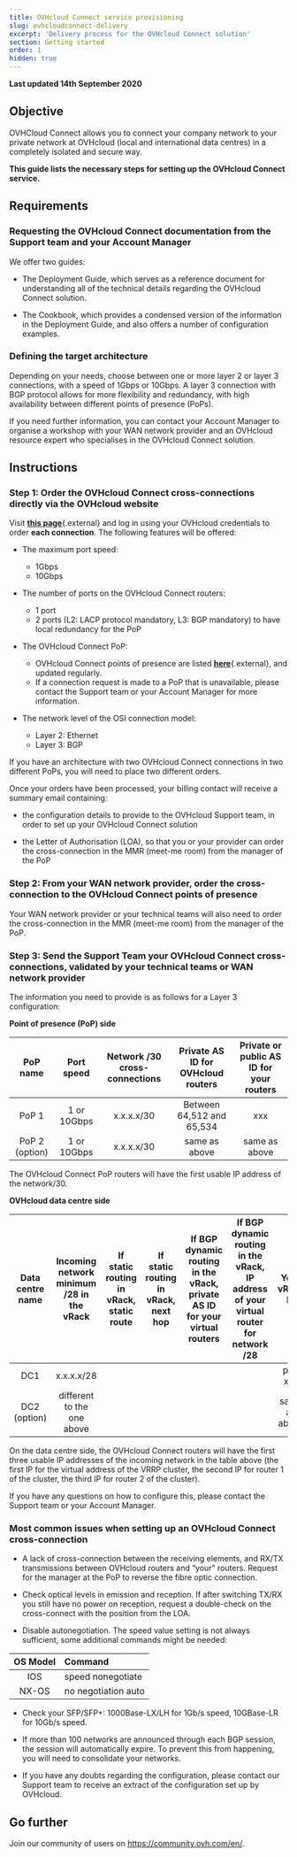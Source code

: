 ```yaml
---
title: OVHcloud Connect service provisioning
slug: ovhcloudconnect-delivery
excerpt: 'Delivery process for the OVHcloud Connect solution'
section: Getting started
order: 1
hidden: true
---
```


**Last updated 14th September 2020**

## Objective

OVHCloud Connect allows you to connect your company network to your private network at OVHcloud (local and international data centres) in a completely isolated and secure way.

**This guide lists the necessary steps for setting up the OVHcloud Connect service.**

## Requirements

### Requesting the OVHcloud Connect documentation from the Support team and your Account Manager

We offer two guides:

- The Deployment Guide, which serves as a reference document for understanding all of the technical details regarding the OVHcloud Connect solution.

- The Cookbook, which provides a condensed version of the information in the Deployment Guide, and also offers a number of configuration examples.

### Defining the target architecture

Depending on your needs, choose between one or more layer 2 or layer 3 connections, with a speed of 1Gbps or 10Gbps. A layer 3 connection with BGP protocol allows for more flexibility and redundancy, with high availability between different points of presence (PoPs).

If you need further information, you can contact your Account Manager to organise a workshop with your WAN network provider and an OVHcloud resource expert who specialises in the OVHcloud Connect solution.

## Instructions

### Step 1: Order the OVHcloud Connect cross-connections directly via the OVHcloud website

Visit [**this page**](https://www.ovh.com/ca/en/solutions/ovhcloud-connect/){.external} and log in using your OVHcloud credentials to order **each connection**. The following features will be offered:

- The maximum port speed:
    + 1Gbps
    + 10Gbps

- The number of ports on the OVHcloud Connect routers:
    + 1 port 
    + 2 ports (L2: LACP protocol mandatory, L3: BGP mandatory) to have local redundancy for the PoP

- The OVHcloud Connect PoP:
    + OVHcloud Connect points of presence are listed [**here**](https://www.ovh.com/ca/en/solutions/ovhcloud-connect/){.external}, and updated regularly.
    + If a connection request is made to a PoP that is unavailable, please contact the Support team or your Account Manager for more information.

- The network level of the OSI connection model: 

    + Layer 2: Ethernet 
    + Layer 3: BGP

If you have an architecture with two OVHcloud Connect connections in two different PoPs, you will need to place two different orders.

Once your orders have been processed, your billing contact will receive a summary email containing:

- the configuration details to provide to the OVHcloud Support team, in order to set up your OVHcloud Connect solution 

- the Letter of Authorisation (LOA), so that you or your provider can order the cross-connection in the MMR (meet-me room) from the manager of the PoP

### Step 2: From your WAN network provider, order the cross-connection to the OVHcloud Connect points of presence

Your WAN network provider or your technical teams will also need to order the cross-connection in the MMR (meet-me room) from the manager of the PoP.

### Step 3: Send the Support Team your OVHcloud Connect cross-connections, validated by your technical teams or WAN network provider

The information you need to provide is as follows for a Layer 3 configuration:

**Point of presence (PoP) side**

| PoP name    | Port speed | Network /30 cross-connections | Private AS ID for OVHcloud routers | Private or public AS ID for your routers |
|:-------:|:------:|:-----:|:---:|:---:|
| PoP 1   | 1 or 10Gbps | x.x.x.x/30 | Between 64,512 and 65,534 | xxx |
| PoP 2 (option) |1 or 10Gbps |x.x.x.x/30 | same as above|  same as above |  

The OVHcloud Connect PoP routers will have the first usable IP address of the network/30.

**OVHcloud data centre side**

| Data centre name | Incoming network minimum /28 in the vRack | If static routing in vRack, static route | If static routing in vRack, next hop | If BGP dynamic routing in the vRack, private AS ID for your virtual routers | If BGP dynamic routing in the vRack, IP address of your virtual router for network /28| Your vRack ID |
|:-------:|:------:|:-----:|:---:|:---:|:---:|:---:|
| DC1 | x.x.x.x/28 |  |  | | |pn-xxx |
| DC2 (option) | different to the one above |  |  | | | same as above |

On the data centre side, the OVHcloud Connect routers will have the first three usable IP addresses of the incoming network in the table above (the first IP for the virtual address of the VRRP cluster, the second IP for router 1 of the cluster, the third IP for router 2 of the cluster). 

If you have any questions on how to configure this, please contact the Support team or your Account Manager.

### Most common issues when setting up an OVHcloud Connect cross-connection

- A lack of cross-connection between the receiving elements, and RX/TX transmissions between OVHcloud routers and “your” routers. Request for the manager at the PoP to reverse the fibre optic connection.

- Check optical levels in emission and reception. If after switching TX/RX you still have no power on reception, request a double-check on the cross-connect with the position from the LOA.

- Disable autonegotiation. The speed value setting is not always sufficient, some additional commands might be needed:

| OS Model | Command |
|:--------:|:-----------------|
| IOS | speed nonegotiate |
| NX-OS | no negotiation auto |

- Check your SFP/SFP+: 1000Base-LX/LH for 1Gb/s speed, 10GBase-LR for 10Gb/s speed.

- If more than 100 networks are announced through each BGP session, the session will automatically expire. To prevent this from happening, you will need to consolidate your networks.

- If you have any doubts regarding the configuration, please contact our Support team to receive an extract of the configuration set up by OVHcloud.

## Go further

Join our community of users on <https://community.ovh.com/en/>.
